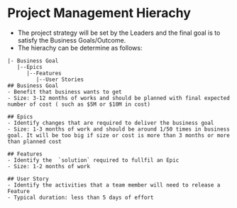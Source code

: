 # Project Management Hierachy
- The project strategy will be set by the Leaders and the final goal is to satisfy the Business Goals/Outcome.
- The hierachy can be determine as follows: 
```
|- Business Goal
   |--Epics
      |--Features
         |--User Stories
## Business Goal
- Benefit that business wants to get
- Size: 3-12 months of works and should be planned with final expected number of cost ( such as $5M or $10M in cost)

## Epics
- Identify changes that are required to deliver the business goal
- Size: 1-3 months of work and should be around 1/50 times in business goal. It will be too big if size or cost is more than 3 months or more than planned cost

## Features
- Identify the  `solution` required to fullfil an Epic
- Size: 1-2 months of work

## User Story
- Identify the activities that a team member will need to release a Feature
- Typical duration: less than 5 days of effort 
```
